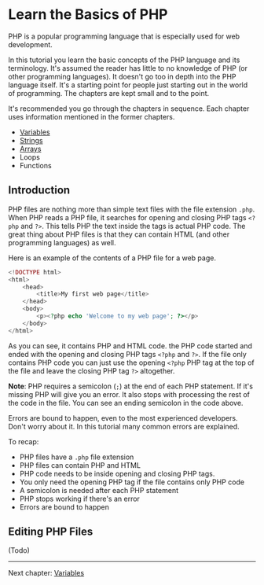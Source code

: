 # Learn the Basics of PHP

PHP is a popular programming language that is especially used for web development.

In this tutorial you learn the basic concepts of the PHP language and its terminology. It's assumed the reader has little to no knowledge of PHP (or other programming languages). It doesn't go too in depth into the PHP language itself. It's a starting point for people just starting out in the world of programming. The chapters are kept small and to the point.

It's recommended you go through the chapters in sequence. Each chapter uses information mentioned in the former chapters.

* [Variables](https://keesiemeijer.github.io/php-basics-tutorial/variables)
* [Strings](https://keesiemeijer.github.io/php-basics-tutorial/strings)
* [Arrays](https://keesiemeijer.github.io/php-basics-tutorial/arrays)
* Loops
* Functions

## Introduction

PHP files are nothing more than simple text files with the file extension `.php`. When PHP reads a PHP file, it searches for opening and closing PHP tags `<?php` and `?>`. This tells PHP the text inside the tags is actual PHP code. The great thing about PHP files is that they can contain HTML (and other programming languages) as well. 

Here is an example of the contents of a PHP file for a web page.

```php
<!DOCTYPE html>
<html>
    <head>
        <title>My first web page</title>
    </head>
    <body>
        <p><?php echo 'Welcome to my web page'; ?></p>
    </body>
</html>
```

As you can see, it contains PHP and HTML code. the PHP code started and ended with the opening and closing PHP tags `<?php` and `?>`. If the file only contains PHP code you can just use the opening `<?php` PHP tag at the top of the file and leave the closing PHP tag `?>` altogether.

**Note**: PHP requires a semicolon (`;`) at the end of each PHP statement. If it's missing PHP will give you an error. It also stops with processing the rest of the code in the file. You can see an ending semicolon in the code above.

Errors are bound to happen, even to the most experienced developers. Don't worry about it. In this tutorial many common errors are explained. 

To recap:

* PHP files have a `.php` file extension
* PHP files can contain PHP and HTML
* PHP code needs to be inside opening and closing PHP tags.
* You only need the opening PHP tag if the file contains only PHP code
* A semicolon is needed after each PHP statement
* PHP stops working if there's an error
* Errors are bound to happen

## Editing PHP Files
(Todo)

---

<nav> 
    Next chapter: <a href="https://keesiemeijer.github.io/php-basics-tutorial/variables">Variables</a>
</nav> 
